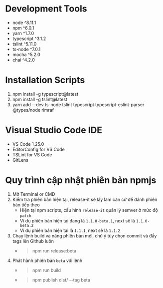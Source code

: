 # Development Tools

* node ^8.11.1
* npm ^6.0.1
* yarn ^1.7.0
* typescript ^3.1.2
* tslint ^5.11.0
* ts-node ^7.0.1
* mocha ^5.2.0
* chai ^4.2.0

# Installation Scripts

1. npm install -g typescript@latest
2. npm install -g tslint@latest
3. yarn add --dev ts-node tslint typescript typescript-eslint-parser @types/node rimraf

# Visual Studio Code IDE

* VS Code 1.25.0
* EditorConfig for VS Code
* TSLint for VS Code
* GitLens

# Quy trình cập nhật phiên bản npmjs

1. Mở Terminal or CMD
2. Kiểm tra phiên bản hiện tại, release-it sẽ lấy làm căn cứ để đánh phiên bản tiếp theo
    * Hiện tại npm scripts, cấu hình `release-it` quản lý semver ở mức độ `patch`
    * Ví dụ phiên bản hiện tại đang là `1.1.0-beta.1`, next sẽ là `1.1.0-beta.2`
    * Ví dụ phiên bản hiện tại là `1.1.1`, next sẽ là `1.1.2`
3. Chạy lệnh build và nâng phiên bản mới, chú ý tùy chọn commit và đẩy tags lên Github luôn
    * > npm run release:beta
4. Phát hành phiên bản `beta` với lệnh
    * > npm run build
    * > npm publish dist/ --tag beta
